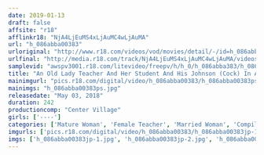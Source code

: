 ```yaml
---
date: 2019-01-13
draft: false
affsite: "r18"
afflinkr18: "NjA4LjEuMS4xLjAuMC4wLjAuMA"
url: "h_086abba00383"
urloriginal: "http://www.r18.com/videos/vod/movies/detail/-/id=h_086abba00383"
urlfinal: "http://media.r18.com/track/NjA4LjEuMS4xLjAuMC4wLjAuMA/videos/vod/movies/detail/-/id=h_086abba00383"
samplevid: "awspv3001.r18.com/litevideo/freepv/h/h_0/h_086abba383/h_086abba383_dmb_w.mp4"
title: "An Old Lady Teacher And Her Student And His Johnson (Cock) In A Three-Way Interview If You Can Satisfy The Teacher, You May Still Get Your College Recommendation!? Your Future Depends On How You Manage To Get Through This Creampie Fuck 20 Ladies/4 Hours"
mainimgurl: "pics.r18.com/digital/video/h_086abba00383/h_086abba00383ps.jpg"
mainimgs: "h_086abba00383ps.jpg"
releasedate: "May 03, 2018"
duration: 242
productioncomp: "Center Village"
girls: ['----']
categories: ['Mature Woman', 'Female Teacher', 'Married Woman', 'Compilation', 'Over 4 Hours', 'Hi-Def']
imgurls: ['pics.r18.com/digital/video/h_086abba00383/h_086abba00383jp-1.jpg', 'pics.r18.com/digital/video/h_086abba00383/h_086abba00383jp-2.jpg', 'pics.r18.com/digital/video/h_086abba00383/h_086abba00383jp-3.jpg', 'pics.r18.com/digital/video/h_086abba00383/h_086abba00383jp-4.jpg', 'pics.r18.com/digital/video/h_086abba00383/h_086abba00383jp-5.jpg', 'pics.r18.com/digital/video/h_086abba00383/h_086abba00383jp-6.jpg', 'pics.r18.com/digital/video/h_086abba00383/h_086abba00383jp-7.jpg', 'pics.r18.com/digital/video/h_086abba00383/h_086abba00383jp-8.jpg', 'pics.r18.com/digital/video/h_086abba00383/h_086abba00383jp-9.jpg', 'pics.r18.com/digital/video/h_086abba00383/h_086abba00383jp-10.jpg', 'pics.r18.com/digital/video/h_086abba00383/h_086abba00383jp-11.jpg', 'pics.r18.com/digital/video/h_086abba00383/h_086abba00383jp-12.jpg', 'pics.r18.com/digital/video/h_086abba00383/h_086abba00383jp-13.jpg', 'pics.r18.com/digital/video/h_086abba00383/h_086abba00383jp-14.jpg', 'pics.r18.com/digital/video/h_086abba00383/h_086abba00383jp-15.jpg', 'pics.r18.com/digital/video/h_086abba00383/h_086abba00383jp-16.jpg', 'pics.r18.com/digital/video/h_086abba00383/h_086abba00383jp-17.jpg', 'pics.r18.com/digital/video/h_086abba00383/h_086abba00383jp-18.jpg', 'pics.r18.com/digital/video/h_086abba00383/h_086abba00383jp-19.jpg', 'pics.r18.com/digital/video/h_086abba00383/h_086abba00383jp-20.jpg']
imgs: ['h_086abba00383jp-1.jpg', 'h_086abba00383jp-2.jpg', 'h_086abba00383jp-3.jpg', 'h_086abba00383jp-4.jpg', 'h_086abba00383jp-5.jpg', 'h_086abba00383jp-6.jpg', 'h_086abba00383jp-7.jpg', 'h_086abba00383jp-8.jpg', 'h_086abba00383jp-9.jpg', 'h_086abba00383jp-10.jpg', 'h_086abba00383jp-11.jpg', 'h_086abba00383jp-12.jpg', 'h_086abba00383jp-13.jpg', 'h_086abba00383jp-14.jpg', 'h_086abba00383jp-15.jpg', 'h_086abba00383jp-16.jpg', 'h_086abba00383jp-17.jpg', 'h_086abba00383jp-18.jpg', 'h_086abba00383jp-19.jpg', 'h_086abba00383jp-20.jpg']
---
```

